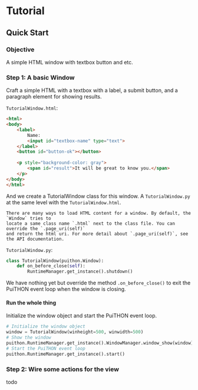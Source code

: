 # Tutorial

## Quick Start

### Objective

A simple HTML window with textbox button and etc.

### Step 1: A basic Window

Craft a simple HTML with a textbox with a label, a submit button, and a paragraph element for showing results.

`TutorialWindow.html`:

```html
<html>
<body>
    <label>
        Name: 
        <input id="textbox-name" type="text">    
    </label>
    <button id="button-ok"></button>
    
    <p style="background-color: gray">
        <span id="result">It will be great to know you.</span>
    </p>
</body>
</html>
```

And we create a TutorialWindow class for this window. A `TutorialWindow.py` at the same level with the `TutorialWindow.html`.

    There are many ways to load HTML content for a window. By default, the `Window` tries to 
    locate a same class name `.html` next to the class file. You can override the `.page_uri(self)` 
    and return the html uri. For more detail about `.page_uri(self)`, see the API documentation. 

`TutorialWindow.py`:

```python
class TutorialWindow(puithon.Window):
    def on_before_close(self):
        RuntimeManager.get_instance().shutdown()
```

We have nothing yet but override the method `.on_before_close()` to exit the PuiTHON event loop when the window 
is closing.

#### Run the whole thing

Initialize the window object and start the PuiTHON event loop.

```python
# Initialize the window object
window = TutorialWindow(winheight=500, winwidth=500)
# Show the window
puithon.RuntimeManager.get_instance().WindowManager.window_show(window)
# Start the PuiTHON event loop
puithon.RuntimeManager.get_instance().start()
```

### Step 2: Wire some actions for the view

todo
